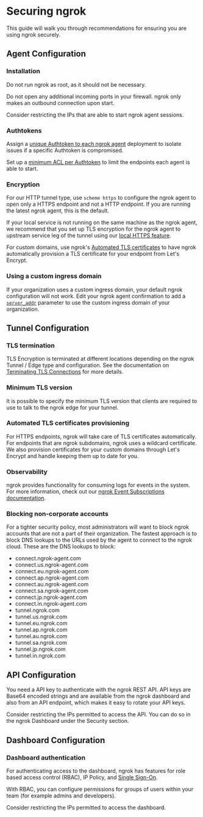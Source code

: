 # Securing ngrok

This guide will walk you through recommendations for ensuring you are using ngrok securely.

## Agent Configuration

### Installation

Do not run ngrok as root, as it should not be necessary.

Do not open any additional incoming ports in your firewall. ngrok only makes an outbound connection upon start.

Consider restricting the IPs that are able to start ngrok agent sessions.

### Authtokens

Assign a [unique Authtoken to each ngrok agent](/agent/#authtokens) deployment to isolate issues if a specific Authtoken is compromised.

Set up a [minimum ACL per Authtoken](/agent/#authtoken-acls) to limit the endpoints each agent is able to start.

### Encryption

For our HTTP tunnel type, use `scheme https` to configure the ngrok agent to open only a HTTPS endpoint and not a HTTP endpoint. If you are running the latest ngrok agent, this is the default.

If your local service is not running on the same machine as the ngrok agent, we recommend that you set up TLS encryption for the ngrok agent to upstream service leg of the tunnel using our [local HTTPS feature](/http/#upstream-https-servers).

For custom domains, use ngrok's [Automated TLS certificates](/network-edge/tls-certificates/#automated) to have ngrok automatically provision a TLS certificate for your endpoint from Let's Encrypt.

### Using a custom ingress domain

If your organization uses a custom ingress domain, your default ngrok configuration will not work. Edit your ngrok agent confirmation to add a [`server_addr`](/agent/config#server_addr) parameter to use the custom ingress domain of your organization.

## Tunnel Configuration

### TLS termination

TLS Encryption is terminated at different locations depending on the ngrok Tunnel / Edge type and configuration. See the documentation on [Terminating TLS Connections](/network-edge#tls-termination) for more details.

### Minimum TLS version

It is possible to specify the minimum TLS version that clients are required to use to talk to the ngrok edge for your tunnel.

### Automated TLS certificates provisioning

For HTTPS endpoints, ngrok will take care of TLS certificates automatically. For endpoints that are ngrok subdomains, ngrok uses a wildcard certificate. We also provision certificates for your custom domains through Let's Encrypt and handle keeping them up to date for you.

### Observability

ngrok provides functionality for consuming logs for events in the system. For more information, check out our [ngrok Event Subscriptions documentation](/obs/).

### Blocking non-corporate accounts

For a tighter security policy, most administrators will want to block ngrok accounts that are not a part of their organization. The fastest approach is to block DNS lookups to the URLs used by the agent to connect to the ngrok cloud. These are the DNS lookups to block:

- connect.ngrok-agent.com
- connect.us.ngrok-agent.com
- connect.eu.ngrok-agent.com
- connect.ap.ngrok-agent.com
- connect.au.ngrok-agent.com
- connect.sa.ngrok-agent.com
- connect.jp.ngrok-agent.com
- connect.in.ngrok-agent.com
- tunnel.ngrok.com
- tunnel.us.ngrok.com
- tunnel.eu.ngrok.com
- tunnel.ap.ngrok.com
- tunnel.au.ngrok.com
- tunnel.sa.ngrok.com
- tunnel.jp.ngrok.com
- tunnel.in.ngrok.com

## API Configuration

You need a API key to authenticate with the ngrok REST API. API keys are Base64 encoded strings and are available from the ngrok dashboard and also from an API endpoint, which makes it easy to rotate your API keys.

Consider restricting the IPs permitted to access the API. You can do so in the ngrok Dashboard under the Security section.

## Dashboard Configuration

### Dashboard authentication

For authenticating access to the dashboard, ngrok has features for role based access control (RBAC), IP Policy, and [Single Sign-On](/iam#dashboard-sso).

With RBAC, you can configure permissions for groups of users within your team (for example admins and developers).

Consider restricting the IPs permitted to access the dashboard.
